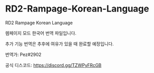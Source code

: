 # RD2-Rampage-Korean-Language
RD2 Rampage Korean Language

렘페이지 모드 한국어 번역 파일입니다. 

추가 기능 번역은 추후에 여유가 있을 때 완료할 예정입니다.

번역가: Pez#2902

공식 디스코드: https://discord.gg/TZWPyFRcGB
 
